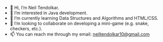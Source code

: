 
- 👋 Hi, I’m Neil Tendolkar. 
- 👀 I’m interested in Java development.
- 🌱 I’m currently learning Data Structures and Algorithms and HTML/CSS.
- 💞️ I’m looking to collaborate on developing a mini-game (e.g. snake, checkers, etc.).
- 📫 You can reach me through my email: neiltendolkar10@gmail.com

